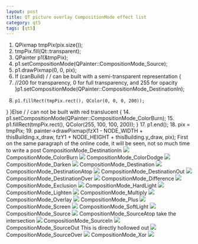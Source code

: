 ```yaml
---
layout: post
title: QT picture overlay CompositionMode effect list
category: qt5
tags: [qt5]
---
```

1. QPixmap tmpPix(pix.size());
2. tmpPix.fill(Qt::transparent);
3. QPainter p1(&tmpPix);
4. p1.setCompositionMode(QPainter::CompositionMode_Source);
5. p1.drawPixmap(0, 0, pix);
6. If (canBuild) / / can be built with a semi-transparent representation
{
8. 	 //200 for transparency, 0 for full transparency, and 255 for opacity
}p1.setCompositionMode(QPainter::CompositionMode_DestinationIn);
10. 	p1.fillRect(tmpPix.rect(), QColor(0, 0, 0, 200));
}
}Else / / can not be built with red translucent
{
14. 	p1.setCompositionMode(QPainter::CompositionMode_ColorBurn);
15. 	p1.fillRect(tmpPix.rect(), QColor(255, 100, 100, 200));
}
17. p1.end();
18. pix = tmpPix;
19. painter->drawPixmap(fzX1 - NODE_WIDTH + thisBuilding.x_draw, fzY1 + NODE_HEIGHT + thisBuilding.y_draw, pix);
First on the same paragraph of the online code, it will be seen, not so much time to write a post
CompositionMode\_DestinationIn
![](/md_blog/public/assets/2021-07-25/d0d1583b1db1c52087c63b09b693b097.png)
CompositionMode\_ColorBurn
![](/md_blog/public/assets/2021-07-25/da7ad9541fe2daf5c858f55ea5cac9bb.png)
CompositionMode\_ColorDodge
![](/md_blog/public/assets/2021-07-25/3d161b2ed2b4d3f6f349241ae6098b93.png)
CompositionMode\_Darken
![](/md_blog/public/assets/2021-07-25/3a3466d48bdb835797a5f444240f0396.png)
CompositionMode\_Destination
![](/md_blog/public/assets/2021-07-25/5cad023c9b6214b16065825dbe815b9a.png)
CompositionMode\_DestinationAtop
![](/md_blog/public/assets/2021-07-25/212addc3bc7e214b31bfaa8261a929aa.png)
CompositionMode\_DestinationOut
![](/md_blog/public/assets/2021-07-25/0eaa67264f600a9a2d5b70925507a001.png)
CompositionMode\_DestinationOver
![](/md_blog/public/assets/2021-07-25/9537ca88f464cb9fdea008ee4e8ad45b.png)
CompositionMode\_Difference
![](/md_blog/public/assets/2021-07-25/3608746bb8fb888b603f032ab09c84d9.png)
CompositionMode\_Exclusion
![](/md_blog/public/assets/2021-07-25/dbf17f2d03fc730cf5e88b85f98b3d56.png)
CompositionMode\_HardLight
![](/md_blog/public/assets/2021-07-25/842842dad4e997410673a5661b82d8a0.png)
CompositionMode\_Lighten
![](/md_blog/public/assets/2021-07-25/7784453aa2db89a8a052e66039bf408a.png)
CompositionMode\_Multiply
![](/md_blog/public/assets/2021-07-25/60844f8ebafbd668f7e5e9135c5ae151.png)
CompositionMode\_Overlay
![](/md_blog/public/assets/2021-07-25/71048778b669f6b8b91ef9b3dd25382e.png)
CompositionMode\_Plus
![](/md_blog/public/assets/2021-07-25/e08b5b7c0a1293810174285c15b61d4b.png)
CompositionMode\_Screen
![](/md_blog/public/assets/2021-07-25/1099a6047848483c2d9e951a524f86d2.png)
CompositionMode\_SoftLight
![](/md_blog/public/assets/2021-07-25/ef9b6217e0fd270456cb95c203f95f86.png)
CompositionMode\_Source
![](/md_blog/public/assets/2021-07-25/1599e2b5ffb363a543c127f09e678963.png)
CompositionMode\_SourceAtop take the intersection
![](/md_blog/public/assets/2021-07-25/bc5819f6e9bef3d4088aca9a72977df1.png)
CompositionMode\_SourceIn 
![](/md_blog/public/assets/2021-07-25/21231d816afce13a184e7d060f918e80.png)
CompositionMode\_SourceOut This is directly hollowed out
![](/md_blog/public/assets/2021-07-25/88a35a772d6a4b0e4ed2e50efe71da0f.png)
CompositionMode\_SourceOver
![](/md_blog/public/assets/2021-07-25/7cae5a9307b43ef6123aff5bb25603bf.png)
CompositionMode\_Xor 
![](/md_blog/public/assets/2021-07-25/7698208aa2c81fe5d502d7aa907dc844.png)
[](http://qtxlsx.debao.me/)
